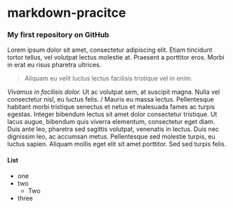 # markdown-pracitce

### My first repository on GitHub

Lorem ipsum dolor sit amet, consectetur adipiscing elit. Etiam tincidunt tortor tellus, vel volutpat lectus molestie at. Praesent a porttitor eros. Morbi in erat eu risus pharetra ultrices.
> Aliquam eu velit luctus lectus facilisis tristique vel in enim.
> 
*Vivamus in facilisis dolor.*
Ut ac volutpat sem, at suscipit magna. Nulla vel consectetur nisl, eu luctus felis.  / Mauris eu massa lectus. Pellentesque habitant morbi tristique senectus et netus et malesuada fames ac turpis egestas. Integer bibendum lectus sit amet dolor consectetur tristique. Ut lacus augue, bibendum quis viverra elementum, consectetur eget diam. Duis ante leo, pharetra sed sagittis volutpat, venenatis in lectus. Duis nec dignissim leo, ac accumsan metus. Pellentesque sed molestie turpis, eu luctus sapien. Aliquam mollis eget elit sit amet porttitor. Sed sed turpis felis.
#### List
+ one
+ two
  + Two
+ three
